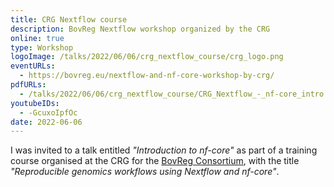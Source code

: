 ```yaml
---
title: CRG Nextflow course
description: BovReg Nextflow workshop organized by the CRG
online: true
type: Workshop
logoImage: /talks/2022/06/06/crg_nextflow_course/crg_logo.png
eventURLs:
  - https://bovreg.eu/nextflow-and-nf-core-workshop-by-crg/
pdfURLs:
  - /talks/2022/06/06/crg_nextflow_course/CRG_Nextflow_-_nf-core_intro.pdf
youtubeIDs:
  - -GcuxoIpfOc
date: 2022-06-06
---
```


I was invited to a talk entitled _"Introduction to nf-core"_ as part of a training course
organised at the CRG for the [BovReg Consortium](https://bovreg.eu/), with the title
_"Reproducible genomics workflows using Nextflow and nf-core"_.
